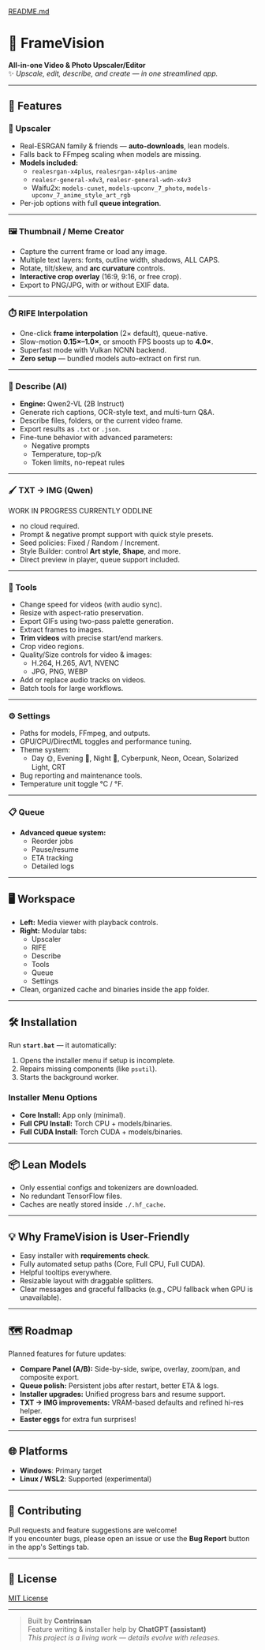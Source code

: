 [README.md](https://github.com/user-attachments/files/22204351/README.md)
# 🌟 FrameVision
**All-in-one Video & Photo Upscaler/Editor**  
✨ *Upscale, edit, describe, and create — in one streamlined app.*

---

## 🚀 Features

### 🧪 Upscaler
- Real-ESRGAN family & friends — **auto-downloads**, lean models.
- Falls back to FFmpeg scaling when models are missing.
- **Models included:**
  - `realesrgan-x4plus`, `realesrgan-x4plus-anime`
  - `realesr-general-x4v3`, `realesr-general-wdn-x4v3`
  - Waifu2x: `models-cunet`, `models-upconv_7_photo`, `models-upconv_7_anime_style_art_rgb`
- Per-job options with full **queue integration**.

---

### 🖼️ Thumbnail / Meme Creator
- Capture the current frame or load any image.
- Multiple text layers: fonts, outline width, shadows, ALL CAPS.
- Rotate, tilt/skew, and **arc curvature** controls.
- **Interactive crop overlay** (16:9, 9:16, or free crop).
- Export to PNG/JPG, with or without EXIF data.

---

### ⏱️ RIFE Interpolation
- One-click **frame interpolation** (2× default), queue-native.
- Slow-motion **0.15×–1.0×**, or smooth FPS boosts up to **4.0×**.
- Superfast mode with Vulkan NCNN backend.
- **Zero setup** — bundled models auto-extract on first run.

---

### 📝 Describe (AI)
- **Engine:** Qwen2-VL (2B Instruct)
- Generate rich captions, OCR-style text, and multi-turn Q&A.
- Describe files, folders, or the current video frame.
- Export results as `.txt` or `.json`.
- Fine-tune behavior with advanced parameters:
  - Negative prompts
  - Temperature, top-p/k
  - Token limits, no-repeat rules

---

### 🖌️ TXT → IMG (Qwen)
WORK IN PROGRESS CURRENTLY ODDLINE
- no cloud required.
- Prompt & negative prompt support with quick style presets.
- Seed policies: Fixed / Random / Increment.
- Style Builder: control **Art style**, **Shape**, and more.
- Direct preview in player, queue support included.
  
---

### 🧰 Tools
- Change speed for videos (with audio sync).
- Resize with aspect-ratio preservation.
- Export GIFs using two-pass palette generation.
- Extract frames to images.
- **Trim videos** with precise start/end markers.
- Crop video regions.
- Quality/Size controls for video & images:
  - H.264, H.265, AV1, NVENC
  - JPG, PNG, WEBP
- Add or replace audio tracks on videos.
- Batch tools for large workflows.

---

### ⚙️ Settings
- Paths for models, FFmpeg, and outputs.
- GPU/CPU/DirectML toggles and performance tuning.
- Theme system:
  - Day 🌞, Evening 🌆, Night 🌙, Cyberpunk, Neon, Ocean, Solarized Light, CRT
- Bug reporting and maintenance tools.
- Temperature unit toggle °C / °F.

---

### 📋 Queue
- **Advanced queue system:**
  - Reorder jobs
  - Pause/resume
  - ETA tracking
  - Detailed logs

---

## 🖥 Workspace
- **Left:** Media viewer with playback controls.
- **Right:** Modular tabs:
  - Upscaler
  - RIFE
  - Describe
  - Tools
  - Queue
  - Settings
- Clean, organized cache and binaries inside the app folder.

---

## 🛠 Installation
Run **`start.bat`** — it automatically:
1. Opens the installer menu if setup is incomplete.
2. Repairs missing components (like `psutil`).
3. Starts the background worker.

### Installer Menu Options
- **Core Install:** App only (minimal).
- **Full CPU Install:** Torch CPU + models/binaries.
- **Full CUDA Install:** Torch CUDA + models/binaries.

---

## 📦 Lean Models
- Only essential configs and tokenizers are downloaded.
- No redundant TensorFlow files.
- Caches are neatly stored inside `./.hf_cache`.

---

## 💡 Why FrameVision is User-Friendly
- Easy installer with **requirements check**.
- Fully automated setup paths (Core, Full CPU, Full CUDA).
- Helpful tooltips everywhere.
- Resizable layout with draggable splitters.
- Clear messages and graceful fallbacks (e.g., CPU fallback when GPU is unavailable).

---

## 🗺 Roadmap
Planned features for future updates:
- **Compare Panel (A/B):** Side-by-side, swipe, overlay, zoom/pan, and composite export.
- **Queue polish:** Persistent jobs after restart, better ETA & logs.
- **Installer upgrades:** Unified progress bars and resume support.
- **TXT → IMG improvements:** VRAM-based defaults and refined hi-res helper.
- **Easter eggs** for extra fun surprises!

---

## 🌐 Platforms
- **Windows**: Primary target
- **Linux / WSL2**: Supported (experimental)

---

## 🤝 Contributing
Pull requests and feature suggestions are welcome!  
If you encounter bugs, please open an issue or use the **Bug Report** button in the app's Settings tab.

---

## 📜 License
[MIT License](LICENSE)

---

> Built by **Contrinsan**  
> Feature writing & installer help by **ChatGPT (assistant)**  
> *This project is a living work — details evolve with releases.*

